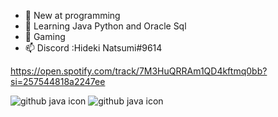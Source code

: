 - 👀 New at programming 
- 🌱 Learning Java Python and Oracle Sql
- 💞️ Gaming
- 📫 Discord :Hideki Natsumi#9614

https://open.spotify.com/track/7M3HuQRRAm1QD4kftmq0bb?si=257544818a2247ee

![github java icon](https://user-images.githubusercontent.com/96385473/153901397-0a11bc10-e9fe-449a-90c6-4d71aa19293a.png)
![github java icon](https://user-images.githubusercontent.com/96385473/153901815-006818b1-ed64-486c-9350-a55d9f0285cc.png)
